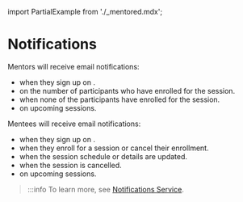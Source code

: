 import PartialExample from './_mentored.mdx';

# Notifications

Mentors will receive email notifications:

* when they sign up on <PartialExample mentored />.
* on the number of participants who have enrolled for the session.
* when none of the participants have enrolled for the session.
* on upcoming sessions. 

Mentees will receive email notifications:

* when they sign up on <PartialExample mentored />.
* when they enroll for a session or cancel their enrollment.
* when the session schedule or details are updated.
* when the session is cancelled.
* on upcoming sessions. 

>:::info
>To learn more, see [Notifications Service](https://elevate-apis.shikshalokam.org/notification/api-doc).







